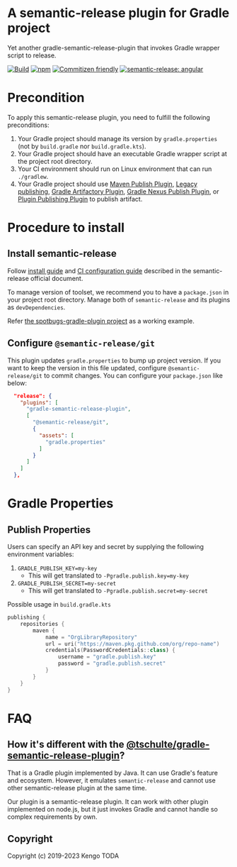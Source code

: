 # A semantic-release plugin for Gradle project

Yet another gradle-semantic-release-plugin that invokes Gradle wrapper script to release.

[![Build](https://github.com/KengoTODA/gradle-semantic-release-plugin/actions/workflows/build.yml/badge.svg)](https://github.com/KengoTODA/gradle-semantic-release-plugin/actions/workflows/build.yml)
[![npm](https://badgen.net/npm/v/gradle-semantic-release-plugin)](https://www.npmjs.com/package/gradle-semantic-release-plugin)
[![Commitizen friendly](https://img.shields.io/badge/commitizen-friendly-brightgreen.svg)](http://commitizen.github.io/cz-cli/)
[![semantic-release: angular](https://img.shields.io/badge/semantic--release-angular-e10079?logo=semantic-release)](https://github.com/semantic-release/semantic-release)

# Precondition

To apply this semantic-release plugin, you need to fulfill the following preconditions:

1. Your Gradle project should manage its version by `gradle.properties` (not by `build.gradle` nor `build.gradle.kts`).
2. Your Gradle project should have an executable Gradle wrapper script at the project root directory.
3. Your CI environment should run on Linux environment that can run `./gradlew`.
4. Your Gradle project should use [Maven Publish Plugin](https://docs.gradle.org/current/userguide/publishing_maven.html), [Legacy publishing](https://docs.gradle.org/current/userguide/artifact_management.html), [Gradle Artifactory Plugin](https://www.jfrog.com/confluence/display/RTF/Gradle+Artifactory+Plugin), [Gradle Nexus Publish Plugin](https://github.com/gradle-nexus/publish-plugin/), or [Plugin Publishing Plugin](https://docs.gradle.org/current/userguide/publishing_gradle_plugins.html) to publish artifact.

# Procedure to install

## Install semantic-release

Follow [install guide](https://semantic-release.gitbook.io/semantic-release/usage/installation) and [CI configuration guide](https://semantic-release.gitbook.io/semantic-release/usage/ci-configuration) described in the semantic-release official document.

To manage version of toolset, we recommend you to have a `package.json` in your project root directory. Manage both of `semantic-release` and its plugins as `devDependencies`.

Refer [the spotbugs-gradle-plugin project](https://github.com/spotbugs/spotbugs-gradle-plugin) as a working example.

## Configure `@semantic-release/git`

This plugin updates `gradle.properties` to bump up project version. If you want to keep the version in this file updated, configure `@semantic-release/git` to commit changes. You can configure your `package.json` like below:

```json
  "release": {
    "plugins": [
      "gradle-semantic-release-plugin",
      [
        "@semantic-release/git",
        {
          "assets": [
            "gradle.properties"
          ]
        }
      ]
    ]
  },
```

# Gradle Properties

## Publish Properties

Users can specify an API key and secret by supplying the following environment variables:

1. `GRADLE_PUBLISH_KEY=my-key`
    - This will get translated to `-Pgradle.publish.key=my-key` 
2. `GRADLE_PUBLISH_SECRET=my-secret`
    - This will get translated to `-Pgradle.publish.secret=my-secret`

Possible usage in `build.gradle.kts`

```kotlin
publishing {
    repositories {
        maven {
            name = "OrgLibraryRepository"
            url = uri("https://maven.pkg.github.com/org/repo-name")
            credentials(PasswordCredentials::class) {
                username = "gradle.publish.key"
                password = "gradle.publish.secret"
            }
        }
    }
}
```

# FAQ

## How it's different with the [@tschulte/gradle-semantic-release-plugin](https://github.com/tschulte/gradle-semantic-release-plugin)?

That is a Gradle plugin implemented by Java. It can use Gradle's feature and ecosystem. However, it emulates `semantic-release` and cannot use other semantic-release plugin at the same time.

Our plugin is a semantic-release plugin. It can work with other plugin implemented on node.js, but it just invokes Gradle and cannot handle so complex requirements by own.

## Copyright

Copyright (c) 2019-2023 Kengo TODA
